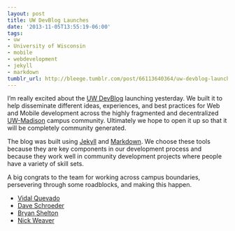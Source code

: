 ```yaml
---
layout: post
title: UW DevBlog Launches
date: '2013-11-05T13:55:19-06:00'
tags:
- uw
- University of Wisconsin
- mobile
- webdevelopment
- jekyll
- markdown
tumblr_url: http://bleege.tumblr.com/post/66113640364/uw-devblog-launches
---
```

<!--excerpt.start-->
I’m really excited about the [UW DevBlog](http://devblog.uc.wisc.edu/) launching yesterday.  We built it to help disseminate different ideas, experiences, and best practices for Web and Mobile development across the highly fragmented and decentralized [UW-Madison](http://www.wisc.edu/) campus community.  Ultimately we hope to open it up so that it will be completely community generated.
<!--excerpt.end-->

The blog was built using [Jekyll](https://jekyllrb.com/) and [Markdown](https://daringfireball.net/projects/markdown/).  We choose these tools because they are key components in our development process and because they work well in community development projects where people have a variety of skill sets.

A big congrats to the team for working across campus boundaries, persevering through some roadblocks, and making this happen.

* [Vidal Quevado](https://twitter.com/VidalQuevedo)
* [Dave Schroeder](https://twitter.com/DaveSchroeder)
* [Bryan Shelton](https://twitter.com/bshelton229)
* [Nick Weaver](https://twitter.com/nickweaver)

